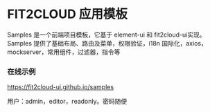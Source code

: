 # FIT2CLOUD 应用模板

Samples 是一个前端项目模板，它基于 element-ui 和 fit2cloud-ui实现。 Samples 提供了基础布局、路由及菜单，权限验证，i18n 国际化，axios，mockserver，常用组件，过滤器，指令等

### 在线示例

https://fit2cloud-ui.github.io/samples

用户：admin，editor，readonly。密码随便